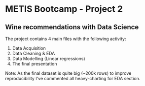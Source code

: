 # METIS Bootcamp - Project 2 

## Wine recommendations with Data Science

The project contains 4 main files with the following activity:

1. Data Acquisition
2. Data Cleaning & EDA
3. Data Modelling (Linear regressions)
4. The final presentation


Note: As the final dataset is quite big (~200k rows) to improve reproducibility I've commented all heavy-charting for EDA section.
